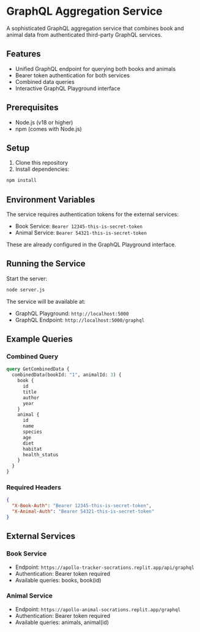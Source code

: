 # GraphQL Aggregation Service

A sophisticated GraphQL aggregation service that combines book and animal data from authenticated third-party GraphQL services.

## Features

- Unified GraphQL endpoint for querying both books and animals
- Bearer token authentication for both services
- Combined data queries
- Interactive GraphQL Playground interface

## Prerequisites

- Node.js (v18 or higher)
- npm (comes with Node.js)

## Setup

1. Clone this repository
2. Install dependencies:
```bash
npm install
```

## Environment Variables

The service requires authentication tokens for the external services:

- Book Service: `Bearer 12345-this-is-secret-token`
- Animal Service: `Bearer 54321-this-is-secret-token`

These are already configured in the GraphQL Playground interface.

## Running the Service

Start the server:
```bash
node server.js
```

The service will be available at:
- GraphQL Playground: `http://localhost:5000`
- GraphQL Endpoint: `http://localhost:5000/graphql`

## Example Queries

### Combined Query
```graphql
query GetCombinedData {
  combinedData(bookId: "1", animalId: 3) {
    book {
      id
      title
      author
      year
    }
    animal {
      id
      name
      species
      age
      diet
      habitat
      health_status
    }
  }
}
```

### Required Headers
```json
{
  "X-Book-Auth": "Bearer 12345-this-is-secret-token",
  "X-Animal-Auth": "Bearer 54321-this-is-secret-token"
}
```

## External Services

### Book Service
- Endpoint: `https://apollo-tracker-socrations.replit.app/api/graphql`
- Authentication: Bearer token required
- Available queries: books, book(id)

### Animal Service
- Endpoint: `https://apollo-animal-socrations.replit.app/graphql`
- Authentication: Bearer token required
- Available queries: animals, animal(id)